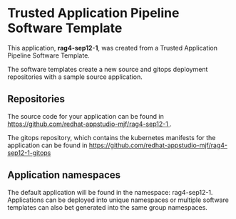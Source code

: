 # Trusted Application Pipeline Software Template

This application, **rag4-sep12-1**, was created from a Trusted Application Pipeline Software Template.

The software templates create a new source and gitops deployment repositories with a sample source application. 

## Repositories

The source code for your application can be found in [https://github.com/redhat-appstudio-mjf/rag4-sep12-1 ](https://github.com/redhat-appstudio-mjf/rag4-sep12-1 ).
 
The gitops repository, which contains the kubernetes manifests for the application can be found in 
[https://github.com/redhat-appstudio-mjf/rag4-sep12-1-gitops ](https://github.com/redhat-appstudio-mjf/rag4-sep12-1-gitops ) 

## Application namespaces 

The default application will be found in the namespace: rag4-sep12-1. Applications can be deployed into unique namespaces or multiple software templates can also bet generated into the same group namespaces.  